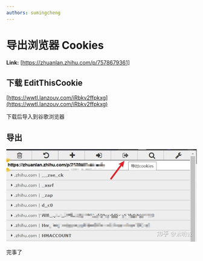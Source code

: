 ```yaml
---
authors: sumingcheng
---
```

# 导出浏览器 Cookies



 **Link:** [https://zhuanlan.zhihu.com/p/7578679361]

## 下载 EditThisCookie  

[https://wwtl.lanzouv.com/iRbkv2ffpkxg](https://wwtl.lanzouv.com/iRbkv2ffpkxg)

下载后导入到谷歌浏览器

## 导出  
![c4b3b11e6376d4c070ac0d0d58d90b56](../image/c4b3b11e6376d4c070ac0d0d58d90b56.jpg)

完事了

